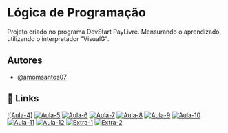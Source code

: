 
# Lógica de Programação

Projeto criado no programa DevStart PayLivre. Mensurando o aprendizado, utilizando o interpretador "VisualG".

 


## Autores

- [@amomsantos07](https://www.github.com/amomsantos07)


## 🔗 Links
[![Aula-4]](https://github.com/amomsantos07/beacademy-devstart-logicadeprogramacao/blob/main/exercicios/Aula4.ALG)
[![Aula-5](https://)](https://github.com/amomsantos07/beacademy-devstart-logicadeprogramacao/blob/main/exercicios/Aula05_1.ALG)
[![Aula-6](https://)](https://github.com/amomsantos07/beacademy-devstart-logicadeprogramacao/blob/main/exercicios/Aula06.ALG)
[![Aula-7](https://)](https://github.com/amomsantos07/beacademy-devstart-logicadeprogramacao/blob/main/exercicios/Aula07.ALG)
[![Aula-8](https://)](https://github.com/amomsantos07/beacademy-devstart-logicadeprogramacao/blob/main/exercicios/Aula08.ALG)
[![Aula-9](https://)](https://github.com/amomsantos07/beacademy-devstart-logicadeprogramacao/blob/main/exercicios/exercicio-alunos-vetores.ALG)
[![Aula-10](https://)](https://github.com/amomsantos07/beacademy-devstart-logicadeprogramacao/blob/main/exercicios/exercicio-produtos-vetores.ALG)
[![Aula-11](https://)](https://github.com/amomsantos07/beacademy-devstart-logicadeprogramacao/blob/main/exercicios/Aula11.ALG)
[![Aula-12](https://)](https://github.com/amomsantos07/beacademy-devstart-logicadeprogramacao/blob/main/exercicios/Aula12.ALG)
[![Extra-1](https://)](https://github.com/amomsantos07/beacademy-devstart-logicadeprogramacao/blob/main/exercicios/exercicio_cadastro_clientes_completo.ALG)
[![Extra-2](https://)](https://github.com/amomsantos07/beacademy-devstart-logicadeprogramacao/blob/main/exercicios/Aula06_2.ALG)

